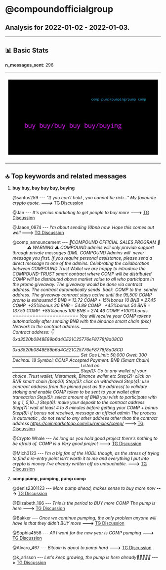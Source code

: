 # **@compoundofficialgroup**
 ## Analysis for **2022-01-02** - **2022-01-03**.

---

## 📊 **Basic Stats**

**n_messages_sent**: 296

---
![wordcloud](compoundofficialgroup_1Days_wordcloud.png)

---


## 🔝 **Top keywords and related messages**

1. **buy buy, buy buy buy, buying**

    @santos259 --- *"If you can't hold , you cannot be rich..." My favourite crypto quote.* **--->** [TG Discussion](https://t.me/compoundofficialgroup/26679)

    @Jan --- *It's genius marketing to get people to buy more* **--->** [TG Discussion](https://t.me/compoundofficialgroup/26598)

    @Jaaon_0974 --- *I'm about sending 10bnb now. Hope this comes out well* **--->** [TG Discussion](https://t.me/compoundofficialgroup/26550)

    @comp_announcement --- *🎉COMPOUND OFFICIAL SALES PROGRAM 🎉                ⚠️ WARNING ⚠️   COMPOUND admins will only provide support through private messages (DM). COMPOUND Admins will  never message you first. If you require personal assistance, please send a direct message to one of the admins.   Celebrating the collaboration between COMPOUND Trust Wallet we are happy to introduce the COMPOUND-TRUST smart contract where COMP will be distributed     COMP will be distributed above market value to all who participate in the promo giveaway.   The giveaway would be done via contract address.   The contract automatically sends  back  COMP to the  sender address.   The giveaway contract stays active until the 95,500 COMP promo is exhausted   5 BNB = 13.72 COMP + 15%bonus   10 BNB = 27.45 COMP  +25%bonus   20 BNB = 54.89 COMP   +45%bonus   50 BNB = 137.53 COMP  +85%bonus   100 BNB = 274.46 COMP +100%bonus    ======================= You will receive your COMP tokens automatically after sending BNB with the binance smart chain (bsc)  Network to the contract address.  __________________________________   Contract address: 👇   0xd3520b0848E89b6d4CE21C25776eF8778f8a08CD __________________________________    0xd3520b0848E89b6d4CE21C25776eF8778f8a08CD  __________________________________   Set Gas Limit: 50,000 Gwei: 300 Decimal: 18 Symbol: COMP Accepted Payment: BNB (Smart Chain)  __________________________________ Listed on  __________________________________   Step(1): Go to any wallet of your choice .Trust wallet, Metamask, Binance wallet etc   Step(2): click on BNB smart chain (bep20)   Step(3): click on withdrawal   Step(4): use contract address from the pinned post as the address( to validate staking and enable COMP token to be sent to your wallet after transaction   Step(5): select amount of BNB you wish to participate with (e.g 1, 5,10...)   Step(6): make your deposit to the contract address   Step(7): wait at least 4 to 8 minutes before getting your COMP + bonus   Step(8): if bonus not received, message an official admin   The process is automatic , do not send to any other address other than the contract address   https://coinmarketcap.com/currencies/comp/* **--->** [TG Discussion](https://t.me/compoundofficialgroup/26580)

    @Crypto Whale --- *As long as you hold good project  there's nothing to be afraid of.  COMP is a Very good project* **--->** [TG Discussion](https://t.me/compoundofficialgroup/26929)

    @Mich3123 --- *I’m a big fan of the HODL though, as the stress of trying to find a re-entry point isn’t worth it to me and everything I put into crypto is money I’ve already written off as untouchable.* **--->** [TG Discussion](https://t.me/compoundofficialgroup/26948)

2. **comp pump, pumping, pump comp**

    @denis2301123 --- *More pump ahead, makes sense to buy more now* **--->** [TG Discussion](https://t.me/compoundofficialgroup/26784)

    @Elizabeth_166 --- *This is the period to BUY more COMP The pump is here* **--->** [TG Discussion](https://t.me/compoundofficialgroup/26721)

    @Bakker --- *Once we continue pumping, the only problem anyone will have is that they didn't BUY more* **--->** [TG Discussion](https://t.me/compoundofficialgroup/26674)

    @Sophia4558 --- *All l want for the new year is COMP pumping* **--->** [TG Discussion](https://t.me/compoundofficialgroup/26641)

    @Alvaro_467 --- *Bitcoin is about to pump hard* **--->** [TG Discussion](https://t.me/compoundofficialgroup/26591)

    @k_arlsson --- *Let's keep growing, the pump is here already🚀🚀🚀🚀🚀* **--->** [TG Discussion](https://t.me/compoundofficialgroup/26662)

